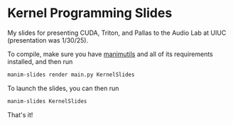 # Kernel Programming Slides

My slides for presenting CUDA, Triton, and Pallas to the Audio Lab at UIUC (presentation was 1/30/25).

To compile, make sure you have [manimutils](https://github.com/CameronChurchwell/manimutils) and all of its requirements installed, and then run

```sh
manim-slides render main.py KernelSlides
```

To launch the slides, you can then run

```sh
manim-slides KernelSlides
```

That's it!
